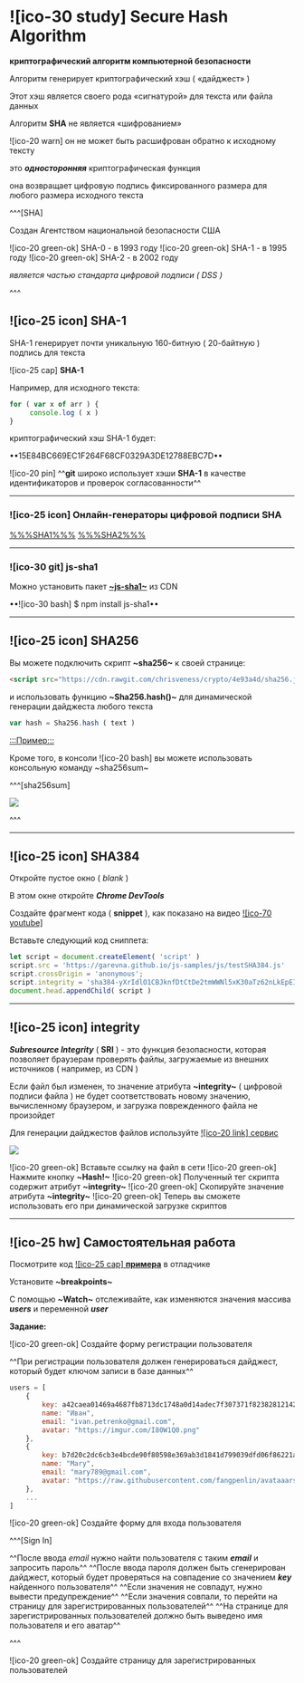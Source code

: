 # ![ico-30 study] Secure Hash Algorithm

**криптографический алгоритм компьютерной безопасности**

Алгоритм генерирует криптографический хэш ( «дайджест» )

Этот хэш является своего рода «сигнатурой» для текста или файла данных

Алгоритм **SHA** не является «шифрованием»

![ico-20 warn] он не может быть расшифрован обратно к исходному тексту

это **_односторонняя_** криптографическая функция

она возвращает цифровую подпись фиксированного размера для любого размера исходного текста

^^^[SHA]

Создан Агентством национальной безопасности США

![ico-20 green-ok] SHA-0 - в 1993 году
![ico-20 green-ok]  SHA-1 - в 1995 году
![ico-20 green-ok]  SHA-2 - в 2002 году

_является частью стандарта цифровой подписи ( DSS )_

^^^

## ![ico-25 icon] SHA-1

SHA-1 генерирует почти уникальную 160-битную ( 20-байтную ) подпись для текста

![ico-25 cap] **SHA-1**

Например, для исходного текста:

~~~js
for ( var x of arr ) {
     console.log ( x )
}
~~~

криптографический хэш SHA-1 будет:

••15E84BC669EC1F264F68CF0329A3DE12788EBC7D••

![ico-20 pin] ^^**git** широко использует хэши **SHA-1** в качестве идентификаторов и проверок согласованности^^

_________________________

### ![ico-25 icon] Онлайн-генераторы цифровой подписи SHA

[%%%SHA1%%%](https://passwordsgenerator.net/sha1-hash-generator/) 
[%%%SHA2%%%](https://passwordsgenerator.net/sha256-hash-generator/)

___________________

### ![ico-30 git] js-sha1

Можно установить пакет [**~js-sha1~**](https://github.com/emn178/js-sha1) из CDN

••![ico-30 bash] $ npm install js-sha1••

_________________

## ![ico-25 icon] SHA256

Вы можете подключить скрипт **~sha256~** к своей странице:

~~~html
<script src="https://cdn.rawgit.com/chrisveness/crypto/4e93a4d/sha256.js"></script>
~~~

и использовать функцию **~Sha256.hash()~** для динамической генерации дайджеста любого текста

~~~js
var hash = Sha256.hash ( text )
~~~

[:::Пример:::](https://garevna.github.io/js-samples/#07)

Кроме того, в консоли ![ico-20 bash] вы можете использовать консольную команду ~sha256sum~

^^^[sha256sum]

![](https://lh4.googleusercontent.com/wM_pdlag2wymXBf0vtG0LDwLUPyKPmNI0Z8op0grW79K0LNzSzQMTdOx_1zQtT9Utj6VxtRtNEjJajYfCusV8LejAeXMvtOliRJG_T6btsIShVCe20WkxABN4P2K5zqwp6E9ORQpuRwKF4k)

^^^

_______________________

## ![ico-25 icon] SHA384

Откройте пустое окно ( _blank_ )

В этом окне откройте **_Chrome DevTools_**

Создайте  фрагмент кода ( **snippet** ), как показано на видео [![ico-70 youtube]](https://www.youtube.com/watch?v=xg9qsryE8Hk)

Вставьте следующий код сниппета:

~~~js
let script = document.createElement( 'script' )
script.src = 'https://garevna.github.io/js-samples/js/testSHA384.js'
script.crossOrigin = 'anonymous';
script.integrity = 'sha384-yXrIdlO1CBJknfDtCtDe2tmWWNl5xK30aTz62nLkEpEIBRD3OGi7+To7hfKRaUZ/'
document.head.appendChild( script )
~~~

______________________________

## ![ico-25 icon] integrity

**_Subresource Integrity_** ( **SRI** ) - это функция безопасности, которая позволяет браузерам проверять файлы, загружаемые из внешних источников ( например, из CDN )

Если файл был изменен, то значение атрибута  **~integrity~** ( цифровой подписи файла ) не будет соответствовать новому значению, вычисленному браузером, и загрузка поврежденного файла не произойдет

Для генерации дайджестов файлов используйте [![ico-20 link] сервис](https://www.srihash.org/)

![](https://lh3.googleusercontent.com/JUoOnSODv-YbGzZ_qsAWeSB4MRjYiAL62kmeb6eOSQZvMbVFKgUzC8XAdJq4GRtoWT-8N4AVAbWnXdZfHmLcGRgI-DOuvqANAPLjvLHfvAsC6m0Yas_mNZQ_Mb-w2dwnVh4Zth6ZOwxUYew)

![ico-20 green-ok] Вставьте ссылку на файл в сети
![ico-20 green-ok] Нажмите  кнопку   **~Hash!~**
![ico-20 green-ok] Полученный тег скрипта содержит атрибут **~integrity~**
![ico-20 green-ok] Скопируйте значение атрибута **~integrity~**
![ico-20 green-ok] Теперь вы сможете использовать его при динамической загрузке скриптов

___________________________________

## ![ico-25 hw] Самостоятельная работа

Посмотрите код [![ico-25 cap] **примера**](https://garevna.github.io/js-samples/#09) в отладчике

Установите **~breakpoints~**

С помощью **~Watch~** отслеживайте, как изменяются значения массива  **_users_** и переменной **_user_**

**Задание:**

![ico-20 green-ok] Создайте форму регистрации пользователя

^^При регистрации пользователя должен генерироваться дайджест, который будет ключом записи в базе данных^^

~~~~js
users = [
    {
        key: a42caea01469a4687fb8713dc1748a0d14adec7f307371f82382812142ee2c58,
        name: "Иван",
        email: "ivan.petrenko@gmail.com",
        avatar: "https://imgur.com/I80W1Q0.png"
    },
    {
        key: b7d20c2dc6cb3e4bcde90f80598e369ab3d1841d799039dfd06f86221af10fd8,
        name: "Mary",
        email: "mary789@gmail.com",
        avatar: "https://raw.githubusercontent.com/fangpenlin/avataaars/HEAD/avataaars-example.png"
    },
    ...
]
~~~~

![ico-20 green-ok] Создайте форму для входа пользователя

^^^[Sign In]

^^После ввода _email_ нужно найти пользователя с таким _**email**_ и запросить пароль^^
^^После ввода пароля должен быть сгенерирован дайджест, который будет проверяться на совпадение со значением **_key_** найденного пользователя^^
^^Если значения не совпадут, нужно вывести предупреждение^^
^^Если значения совпали, то перейти на страницу для зарегистрированных пользователей^^
^^На странице для зарегистрированных пользователей должно быть выведено имя пользователя и его аватар^^

^^^

![ico-20 green-ok] Создайте страницу для зарегистрированных пользователей
